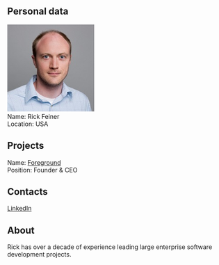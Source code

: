 ## Personal data
![rick feiner photo](photo/rick_feiner.jpg)  
Name:   Rick Feiner  
Location: USA  
## Projects 
Name: [Foreground](../projects/foreground.md)  
Position: Founder & CEO   
## Contacts
[LinkedIn](https://www.linkedin.com/in/rick-feiner-iii-10562b23/)    
## About
Rick has over a decade of experience leading
large enterprise software development
projects. 
